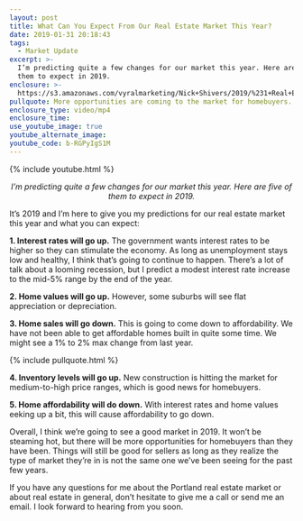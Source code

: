 ```yaml
---
layout: post
title: What Can You Expect From Our Real Estate Market This Year?
date: 2019-01-31 20:18:43
tags:
  - Market Update
excerpt: >-
  I’m predicting quite a few changes for our market this year. Here are five of
  them to expect in 2019.
enclosure: >-
  https://s3.amazonaws.com/vyralmarketing/Nick+Shivers/2019/%231+Real+Estate+Team+in+the+Portland+Metro+_+SW+Washington+2019+Predictions.mp4
pullquote: More opportunities are coming to the market for homebuyers.
enclosure_type: video/mp4
enclosure_time:
use_youtube_image: true
youtube_alternate_image:
youtube_code: b-RGPyIgS1M
---
```


{% include youtube.html %}

<p style="text-align: center;"><em>I’m predicting quite a few changes for our market this year. Here are five of them to expect in 2019.</em></p>

It’s 2019 and I’m here to give you my predictions for our real estate market this year and what you can expect:

**1. Interest rates will go up.** The government wants interest rates to be higher so they can stimulate the economy. As long as unemployment stays low and healthy, I think that’s going to continue to happen. There’s a lot of talk about a looming recession, but I predict a modest interest rate increase to the mid-5% range by the end of the year.

**2. Home values will go up.** However, some suburbs will see flat appreciation or depreciation.

**3. Home sales will go down.** This is going to come down to affordability. We have not been able to get affordable homes built in quite some time. We might see a 1% to 2% max change from last year.

{% include pullquote.html %}

**4. Inventory levels will go up.** New construction is hitting the market for medium-to-high price ranges, which is good news for homebuyers.

**5. Home affordability will do down.** With interest rates and home values eeking up a bit, this will cause affordability to go down.

Overall, I think we’re going to see a good market in 2019. It won’t be steaming hot, but there will be more opportunities for homebuyers than they have been. Things will still be good for sellers as long as they realize the type of market they’re in is not the same one we’ve been seeing for the past few years.

If you have any questions for me about the Portland real estate market or about real estate in general, don’t hesitate to give me a call or send me an email. I look forward to hearing from you soon.